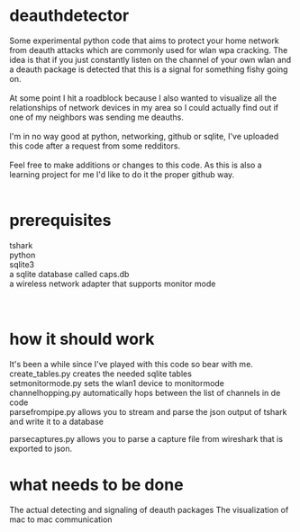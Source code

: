 # deauthdetector
Some experimental python code that aims to protect your home network from deauth attacks which are commonly used for wlan wpa cracking. The idea is that if you just constantly listen on the channel of your own wlan and a deauth package is detected that this is a signal for something fishy going on. 
<br><br>
At some point I hit a roadblock because I also wanted to visualize all the relationships of network devices in my area so I could actually find out if one of my neighbors was sending me deauths.
<br><br>
I'm in no way good at python, networking, github or sqlite, I've uploaded this code after a request from some redditors.
<br><br>
Feel free to make additions or changes to this code. As this is also a learning project for me I'd like to do it the proper github way. 
<br><br>
# prerequisites
tshark <br>
python <br>
sqlite3 <br>
a sqlite database called caps.db <br>
a wireless network adapter that supports monitor mode <br>
<br><br>
# how it should work
It's been a while since I've played with this code so bear with me. 
<br>
create_tables.py creates the needed sqlite tables <br>
setmonitormode.py sets the wlan1 device to monitormode<br>
channelhopping.py automatically hops between the list of channels in de code<br>
parsefrompipe.py allows you to stream and parse the json output of tshark and write it to a database<br>


parsecaptures.py allows you to parse a capture file from wireshark that is exported to json.

# what needs to be done
The actual detecting and signaling of deauth packages
The visualization of mac to mac communication
